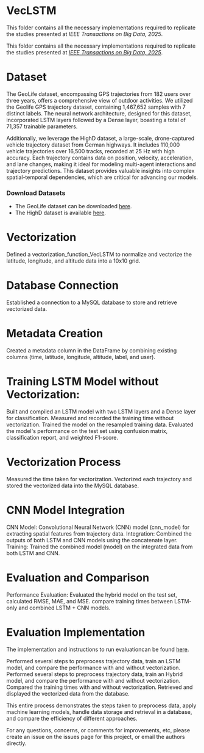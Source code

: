 # VecLSTM
This folder contains all the necessary implementations required to replicate the studies presented at *IEEE Transactions on Big Data, 2025*.
<p>This folder contains all the necessary implementations required to replicate the studies presented at <a href="https://www.computer.org/digital-library/journals/bd/cfp-ieee-transactions-on-big-data" target="_blank"><em>IEEE Transactions on Big Data, 2025</em></a>. 

# Dataset
The GeoLife dataset, encompassing GPS trajectories from 182 users over three years, offers a comprehensive view of outdoor activities. We utilized the Geolife GPS trajectory dataset, containing 1,467,652 samples with 7 distinct labels. The neural network architecture, designed for this dataset, incorporated LSTM layers followed by a Dense layer, boasting a total of 71,357 trainable parameters.

Additionally, we leverage the HighD dataset, a large-scale, drone-captured vehicle trajectory dataset from German highways. It includes 110,000 vehicle trajectories over 16,500 tracks, recorded at 25 Hz with high accuracy. Each trajectory contains data on position, velocity, acceleration, and lane changes, making it ideal for modeling multi-agent interactions and trajectory predictions. This dataset provides valuable insights into complex spatial-temporal dependencies, which are critical for advancing our models.


<h3>Download Datasets</h3>
    <ul>
        <li>The GeoLife dataset can be downloaded <a href="https://www.microsoft.com/en-us/download/details.aspx?id=52367" target="_blank">here</a>.</li>
        <li>The HighD dataset is available <a href="https://levelxdata.com/highd-dataset/" target="_blank">here</a>.</li>
    </ul>
    
# Vectorization
Defined a vectorization_function_VecLSTM to normalize and vectorize the latitude, longitude, and altitude data into a 10x10 grid.

# Database Connection
Established a connection to a MySQL database to store and retrieve vectorized data.

# Metadata Creation
Created a metadata column in the DataFrame by combining existing columns (time, latitude, longitude, altitude, label, and user).

# Training LSTM Model without Vectorization:

Built and compiled an LSTM model with two LSTM layers and a Dense layer for classification.
Measured and recorded the training time without vectorization.
Trained the model on the resampled training data.
Evaluated the model's performance on the test set using confusion matrix, classification report, and weighted F1-score.

# Vectorization Process
Measured the time taken for vectorization.
Vectorized each trajectory and stored the vectorized data into the MySQL database.

# CNN Model Integration
CNN Model: Convolutional Neural Network (CNN) model (cnn_model) for extracting spatial features from trajectory data.
Integration: Combined the outputs of both LSTM and CNN models using the concatenate layer.
Training: Trained the combined model (model) on the integrated data from both LSTM and CNN.

# Evaluation and Comparison
Performance Evaluation: Evaluated the hybrid model on the test set, calculated RMSE, MAE, and MSE.
compare training times between LSTM-only and combined LSTM + CNN models.

# Evaluation Implementation
The implementation and instructions to run evaluationcan be found <a href="https://anonymous.4open.science/r/VecLSTM-C91B">here</a>.

 Performed several steps to preprocess trajectory data, train an LSTM model, and compare the performance with and without vectorization.
 Performed several steps to preprocess trajectory data, train an Hybrid model, and compare the performance with and without vectorization.
 Compared the training times with and without vectorization.
 Retrieved and displayed the vectorized data from the database.

 This entire process demonstrates the steps taken to preprocess data, apply machine learning models, handle data storage and retrieval in a database, and compare the efficiency of different approaches.

For any questions, concerns, or comments for improvements, etc, please create an issue on the issues page for this project, or email the authors directly.
